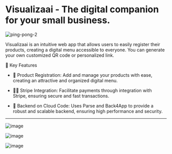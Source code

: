 # Visualizaai - The digital companion for your small business.

![ping-pong-2](https://github.com/4lysson-a/visualizaai/assets/26152669/8a613c9f-5fec-44db-82d4-241e5160125e)

Visualizaai is an intuitive web app that allows users to easily register their products, creating a digital menu accessible to everyone. You can generate your own customized QR code or personalized link.

🤩 Key Features

- 🧐 Product Registration: Add and manage your products with ease, creating an attractive and organized digital menu.

- 👨‍💻 Stripe Integration: Facilitate payments through integration with Stripe, ensuring secure and fast transactions.

- 🧠 Backend on Cloud Code: Uses Parse and Back4App to provide a robust and scalable backend, ensuring high performance and security.

---

![image](https://github.com/user-attachments/assets/97e60df2-1ff6-4b48-9543-466466a3f08c)

![image](https://github.com/user-attachments/assets/9d3874c1-eaad-45ba-a5b9-d7879558cfbc)

![image](https://github.com/user-attachments/assets/ce3103bd-ff88-49f0-a224-3498fe005d1b)
